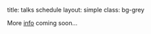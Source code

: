title: talks schedule
layout: simple
class: bg-grey

<!-- add pretalx iframe -->
More [info](#) coming soon...
